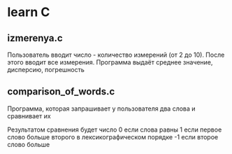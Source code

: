 # learn C

## izmerenya.c
Пользователь вводит число - количество измерений (от 2 до 10). После этого вводит все измерения. Программа выдаёт среднее значение, дисперсию, погрешность

## comparison_of_words.c
Программа, которая запрашивает у пользователя два слова и сравнивает их
  
Результатом сравнения будет число
0 если слова равны
1 если первое слово больше второго в лексикографическом порядке
-1 если второе слово больше
 
